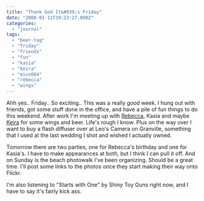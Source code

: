 ```yaml
---
title: "Thank God It&#039;s Friday"
date: "2008-01-11T19:23:27.000Z"
categories: 
  - "journal"
tags: 
  - "beer-tag"
  - "friday"
  - "friends"
  - "fun"
  - "kasia"
  - "keira"
  - "miss604"
  - "rebecca"
  - "wings"
---
```


Ahh yes.. Friday.. So exciting.. This was a really good week. I hung out with friends, got some stuff done in the office, and have a pile of fun things to do this weekend. After work I'm meeting up with [Rebecca](http://miss604.com), Kasia and maybe [Keira](http://www.keira-anne.com) for some wings and beer. Life's rough I know. Plus on the way over I want to buy a flash diffuser over at Leo's Camera on Granville, something that I used at the last wedding I shot and wished I actually owned.

Tomorrow there are two parties, one for Rebecca's birthday and one for Kasia's. I have to make appearances at both, but I think I can pull it off. And on Sunday is the beach photowalk I've been organizing. Should be a great time. I'll post some links to the photos once they start making their way onto Flickr.

I'm also listening to "Starts with One" by Shiny Toy Guns right now, and I have to say it's fairly kick ass.
